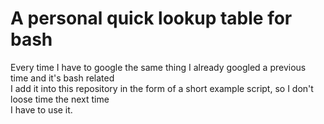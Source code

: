# A personal quick lookup table for bash
Every time I have to google the same thing I already googled a previous time and it's bash related  
I add it into this repository in the form of a short example script, so I don't loose time the next time  
I have to use it.
